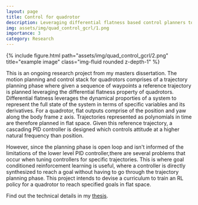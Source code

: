 ```yaml
---
layout: page
title: Control for quadrotor
description: Leveraging differential flatness based control planners to learn  goal conditioned control policies for a quadrotor via reinforcement learning
img: assets/img/quad_control_gcrl/1.png
importance: 3
category: Research
---
```



<div class="row">
    <div class="col-sm mt-3 mt-md-0">
        {% include figure.html path="assets/img/quad_control_gcrl/2.png" title="example image" class="img-fluid rounded z-depth-1" %}
    </div>
</div>


This is an ongoing research project from my masters dissertation. The motion planning and control stack for quadrotors comprises of a trajectory planning phase
where given a sequence of waypoints a reference trajectory is planned leveraging the differential flatness property of quadrotors. Differential flatness leverages the
dynamical proporties of a system to represent the full state of the system in terms of specific variables and its derivatives. For a quadrotor, flat outputs comprise of the
position and yaw along the body frame z axis. Trajectories represented as polynomials in time are therefore planned in flat space. Given this reference trajectory, a cascading
PID controller is designed which controls attitude at a higher natural frequency than position.

However, since the planning phase is open loop and isn't informed of the limitations of the lower level PID controller,there are several problems that occur when tuning controllers
for specific trajectories. This is where goal conditioned reinforcement learning is useful, where a controller is directly synthesized to reach a goal without having to go through
the trajectory planning phase. This project intends to devise a curriculum to train an RL policy for a quadrotor to reach specified goals in flat space.

Find out the technical details in my [thesis](/hgmain/assets/pdf/penn_thesis).
